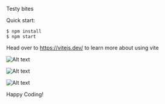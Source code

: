 Testy bites

Quick start:

```
$ npm install
$ npm start
````

Head over to https://vitejs.dev/ to learn more about using vite

![Alt text](<Screenshot 2023-10-26 161735.png>)

![Alt text](<Screenshot 2023-10-26 161808.png>)

![Alt text](<Screenshot 2023-10-26 161841.png>)

Happy Coding!
